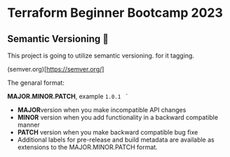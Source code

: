 # Terraform Beginner Bootcamp 2023

## Semantic Versioning :mage:

This project is going to utilize semantic versioning. for it tagging.

(semver.org)[https://semver.org/]

The genaral format:

**MAJOR.MINOR.PATCH**, example `1.0.1 ` `

- **MAJOR**version when you make incompatible API changes
- **MINOR** version when you add functionality in a backward compatible manner
- **PATCH** version when you make backward compatible bug fixe
- Additional labels for pre-release and build metadata are available as extensions to the MAJOR.MINOR.PATCH format.